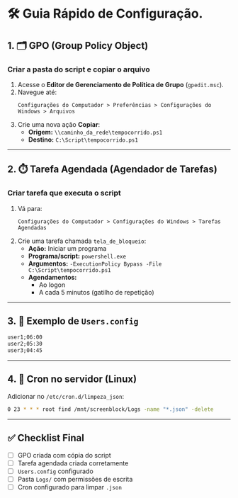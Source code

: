 # 🛠️ Guia Rápido de Configuração.

## 1. 🗂️ GPO (Group Policy Object)

### Criar a pasta do script e copiar o arquivo

1. Acesse o **Editor de Gerenciamento de Política de Grupo** (`gpedit.msc`).
2. Navegue até:
   ```
   Configurações do Computador > Preferências > Configurações do Windows > Arquivos
   ```
3. Crie uma nova ação **Copiar**:
   - **Origem:** `\\caminho_da_rede\tempocorrido.ps1`
   - **Destino:** `C:\Script\tempocorrido.ps1`

---

## 2. ⏱️ Tarefa Agendada (Agendador de Tarefas)

### Criar tarefa que executa o script

1. Vá para:
   ```
   Configurações do Computador > Configurações do Windows > Tarefas Agendadas
   ```
2. Crie uma tarefa chamada `tela_de_bloqueio`:
   - **Ação:** Iniciar um programa
   - **Programa/script:** `powershell.exe`
   - **Argumentos:** `-ExecutionPolicy Bypass -File C:\Script\tempocorrido.ps1`
   - **Agendamentos:**
     - Ao logon
     - A cada 5 minutos (gatilho de repetição)

---

## 3. 🧾 Exemplo de `Users.config`

```txt
user1;06:00
user2;05:30
user3;04:45
```

---

## 4. 🔁 Cron no servidor (Linux)

Adicionar no `/etc/cron.d/limpeza_json`:

```bash
0 23 * * * root find /mnt/screenblock/Logs -name "*.json" -delete
```

---

## ✅ Checklist Final

- [ ] GPO criada com cópia do script
- [ ] Tarefa agendada criada corretamente
- [ ] `Users.config` configurado
- [ ] Pasta `Logs/` com permissões de escrita
- [ ] Cron configurado para limpar `.json`